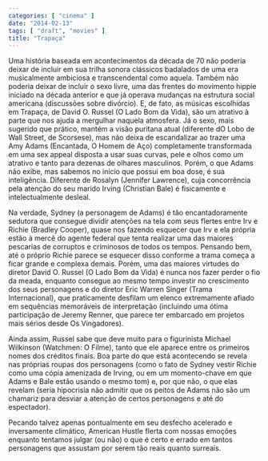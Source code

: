 ```yaml
---
categories: [ "cinema" ]
date: "2014-02-13"
tags: [ "draft", "movies" ]
title: "Trapaça"
---
```

Uma história baseada em acontecimentos da década de 70 não poderia
deixar de incluir em sua trilha sonora clássicos badalados de uma era
musicalmente ambiciosa e transcendental como aquela. Também não poderia
deixar de incluir o sexo livre, uma das frentes do movimento hippie
iniciado na década anterior e que já operava mudanças na estrutura
social americana (discussões sobre divórcio). E, de fato, as músicas
escolhidas em Trapaça, de David O. Russel (O Lado Bom da Vida), são um
atrativo à parte que nos ajuda a mergulhar naquela atmosfera. Já o sexo,
mais sugerido que prático, mantém a visão puritana atual (diferente
dO Lobo de Wall Street, de Scorsese), mas não deixa de escandalizar
ao trazer uma Amy Adams (Encantada, O Homem de Aço) completamente
transformada em uma sex appeal disposta a usar suas curvas, pele e olhos
como um atrativo e tanto para dezenas de olhares masculinos. Porém,
o que Adams não exibe, mas sabemos no início que possui em boa dose,
é sua inteligência. Diferente de Rosalyn (Jennifer Lawrence), cuja
concorrência pela atenção do seu marido Irving (Christian Bale)
é fisicamente e intelectualmente desleal.

Na verdade, Sydney (a personagem de Adams) é tão encantadoramente
sedutora que consegue dividir atenções na tela com seus flertes entre
Irv e Richie (Bradley Cooper), quase nos fazendo esquecer que Irv e ela
própria estão à mercê do agente federal que tenta realizar uma das
maiores pescarias de corruptos e criminosos de todos os tempos. Pensando
bem, até o próprio Richie parece se esquecer disso conforme a trama
começa a ficar grande e complexa demais. Porém, uma das maiores
virtudes do diretor David O. Russel (O Lado Bom da Vida) é nunca nos
fazer perder o fio da meada, enquanto consegue ao mesmo tempo investir
no crescimento dos seus personagens e do diretor Eric Warren Singer
(Trama Internacional), que praticamente desfilam um elenco extremamente
afiado em sequências memoráveis de interpretação (incluindo uma
ótima participação de Jeremy Renner, que parece ter embarcado em
projetos mais sérios desde Os Vingadores).

Ainda assim, Russel sabe que deve muito para o figurinista Michael
Wilkinson (Watchmen: O Filme), tanto que ele aparece entre os primeiros
nomes dos créditos finais. Boa parte do que está acontecendo se revela
nas próprias roupas dos personagens (como o fato de Sydney vestir Richie
como uma cópia amenizada de Irving, ou em um momento-chave em que Adams e
Bale estão usando o mesmo tom) e, por que não, o que elas revelam (seria
hipocrisia não admitir que os peitos de Adams não são um chamariz
para desviar a atenção de certos personagens e até do espectador).

Pecando talvez apenas pontualmente em seu desfecho acelerado e
inversamente climático, American Hustle flerta com nossas emoções
enquanto tentamos julgar (ou não) o que é certo e errado em tantos
personagens que assustam por serem tão reais quanto surreais.
